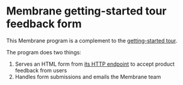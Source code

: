 # Membrane getting-started tour feedback form

This Membrane program is a complement to the [getting-started tour](https://github.com/pmillspaugh/membrane-getting-started).

The program does two things:

1. Serves an HTML form from [its HTTP endpoint](https://tea-686-match-648-show-976-cut.hook.membrane.io) to accept product feedback from users
2. Handles form submissions and emails the Membrane team
